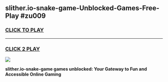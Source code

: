 
## slither.io-snake-game-Unblocked-Games-Free-Play #zu009
<h3>
<a href="https://us.freeplayer.one?title=slither.io-snake-game&ref=9M">CLICK TO PLAY</a></h3>
<hr>

<h3>
<a href="https://us.freeplayer.one?title=slither.io-snake-game&ref=9M">CLICK 2 PLAY</a>
  
</h3>

<a href="https://us.freeplayer.one?title=slither.io-snake-game&ref=9M"><img src="https://clearcache.store/games.png"></a>


**slither.io-snake-game games unblocked: Your Gateway to Fun and Accessible Online Gaming**
